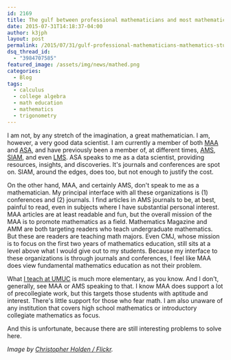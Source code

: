 ```yaml
---
id: 2169
title: The gulf between professional mathematicians and most mathematics students
date: 2015-07-31T14:18:37-04:00
author: k3jph
layout: post
permalink: /2015/07/31/gulf-professional-mathematicians-mathematics-students/
dsq_thread_id:
  - "3984707585"
featured_image: /assets/img/news/mathed.png
categories:
  - Blog
tags:
  - calculus
  - college algebra
  - math education
  - mathematics
  - trigonometry
---
```

I am not, by any stretch of the imagination, a great mathematician.  I am, however, a very good data scientist.  I am currently a member of both [MAA](http://www.maa.org) and [ASA](http://www.amstat.org/), and have previously been a member of, at different times, [AMS](http://www.ams.org/), [SIAM](http://www.siam.org/), and even [LMS](http://www.lms.ac.uk/).  ASA speaks to me as a data scientist, providing resources, insights, and discoveries.  It's journals and conferences are spot on.  SIAM, around the edges, does too, but not enough to justify the cost.

On the other hand, MAA, and certainly AMS, don't speak to me as a mathematician.  My principal interface with all these organizations is (1) conferences and (2) journals.  I find articles in AMS journals to be, at best, painful to read, even in subjects where I have substantial personal interest.  MAA articles are at least readable and fun, but the overall mission of the MAA is to promote mathematics as a field.  Mathematics Magazine and AMM are both targeting readers who teach undergraduate mathematics.  But these are readers are teaching math majors.  Even CMJ, whose mission is to focus on the first two years of mathematics education, still sits at a level above what I would give out to my students.  Because my interface to these organizations is through journals and conferences, I feel like MAA does view fundamental mathematics education as not their problem.

What [I teach at UMUC](/teaching) is much more elementary, as you know.  And I don't, generally, see MAA or AMS speaking to that.  I know MAA does support a lot of precollegiate work, but this targets those students with aptitude and interest.  There's little support for those who fear math.  I am also unaware of any institution that covers high school mathematics or introductory collegiate mathematics as focus.

And this is unfortunate, because there are still interesting problems to solve here.

_Image by [Christopher Holden / Flickr](https://www.flickr.com/photos/maximalideal/2454548373)._
